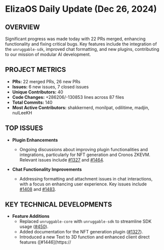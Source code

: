 # ElizaOS Daily Update (Dec 26, 2024)

## OVERVIEW 
Significant progress was made today with 22 PRs merged, enhancing functionality and fixing critical bugs. Key features include the integration of the `unruggable-sdk`, improved chat formatting, and new plugins, contributing to our mission of modular AI development.

## PROJECT METRICS
- **PRs:** 22 merged PRs, 26 new PRs
- **Issues:** 6 new issues, 7 closed issues
- **Unique Contributors:** 40
- **Code Changes:** +286206/-130853 lines across 87 files
- **Total Commits:** 140
- **Most Active Contributors:** shakkernerd, monilpat, odilitime, madjin, nulLeeKH

## TOP ISSUES
- **Plugin Enhancements**
  - Ongoing discussions about improving plugin functionalities and integrations, particularly for NFT generation and Cronos ZKEVM. Relevant issues include [#1327](https://github.com/elizaos/eliza/issues/1327) and [#1464](https://github.com/elizaos/eliza/issues/1464).

- **Chat Functionality Improvements**
  - Addressing formatting and attachment issues in chat interactions, with a focus on enhancing user experience. Key issues include [#1408](https://github.com/elizaos/eliza/issues/1408) and [#1483](https://github.com/elizaos/eliza/issues/1483).

## KEY TECHNICAL DEVELOPMENTS
- **Feature Additions**
  - Replaced `unruggable-core` with `unruggable-sdk` to streamline SDK usage ([#450](https://github.com/elizaos/eliza/pull/450)).
  - Added documentation for the NFT generation plugin ([#1327](https://github.com/elizaos/eliza/pull/1327)).
  - Introduced a new Text to 3D function and enhanced client direct features ([#1446](https://